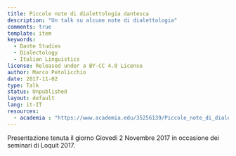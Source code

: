 ```yaml
---
title: Piccole note di dialettologia dantesca
description: "Un talk su alcune note di dialettologia"
comments: true
template: item
keywords: 
  - Dante Studies
  - Dialectology
  - Italian Linguistics
license: Released under a BY-CC 4.0 License
author: Marco Petolicchio
date: 2017-11-02
type: Talk
status: Unpublished
layout: default
lang: it-IT
resources:
  - academia : "https://www.academia.edu/35256139/Piccole_note_di_dialettologia_dantesca"
---
```


Presentazione tenuta il giorno Giovedì 2 Novembre 2017 in occasione dei seminari di Loquit 2017. 
